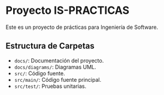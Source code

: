 # Proyecto IS-PRACTICAS

Este es un proyecto de prácticas para Ingeniería de Software.

## Estructura de Carpetas

* `docs/`: Documentación del proyecto.
* `docs/diagrams/`: Diagramas UML.
* `src/`: Código fuente.
* `src/main/`: Código fuente principal.
* `src/test/`: Pruebas unitarias.
